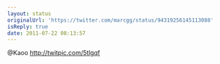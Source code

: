 ```yaml
---
layout: status
originalUrl: 'https://twitter.com/marcgg/status/94319256145113088'
isReply: true
date: 2011-07-22 08:13:57
---
```


@Kaoo http://twitpic.com/5tlgqf
